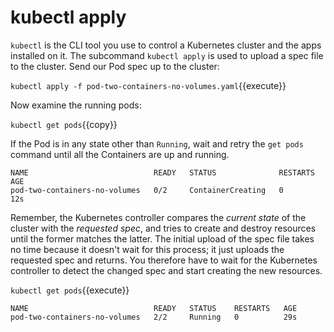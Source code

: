 # kubectl apply

`kubectl` is the CLI tool you use to control a Kubernetes cluster and the apps installed on it. The subcommand `kubectl apply` is used to upload a spec file to the cluster. Send our Pod spec up to the cluster:

`kubectl apply -f pod-two-containers-no-volumes.yaml`{{execute}}

Now examine the running pods:

`kubectl get pods`{{copy}}

If the Pod is in any state other than `Running`, wait and retry the `get pods` command until all the Containers are up and running.

```
NAME                            READY   STATUS              RESTARTS   AGE
pod-two-containers-no-volumes   0/2     ContainerCreating   0          12s
```

Remember, the Kubernetes controller compares the _current state_ of the cluster with the _requested spec_, and tries to create and destroy resources until the former matches the latter. The initial upload of the spec file takes no time because it doesn't wait for this process; it just uploads the requested spec and returns. You therefore have to wait for the Kubernetes controller to detect the changed spec and start creating the new resources.

`kubectl get pods`{{execute}}

```
NAME                            READY   STATUS    RESTARTS   AGE
pod-two-containers-no-volumes   2/2     Running   0          29s
```
